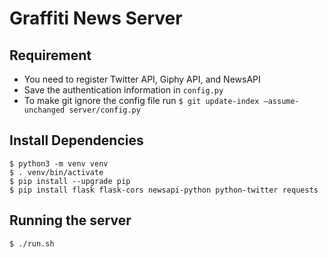 # Graffiti News Server

## Requirement

* You need to register Twitter API, Giphy API, and NewsAPI
* Save the authentication information in `config.py`
* To make git ignore the config file run `$ git update-index —assume-unchanged server/config.py`

## Install Dependencies
```
$ python3 -m venv venv
$ . venv/bin/activate
$ pip install --upgrade pip
$ pip install flask flask-cors newsapi-python python-twitter requests
```

## Running the server
```
$ ./run.sh
```
